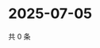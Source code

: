 # 2025-07-05

共 0 条

<!-- BEGIN ZHIHUQUESTIONS -->
<!-- 最后更新时间 Sat Jul 05 2025 02:15:18 GMT+0800 (China Standard Time) -->

<!-- END ZHIHUQUESTIONS -->
